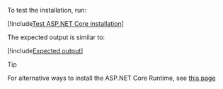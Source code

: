 ﻿To test the installation, run:

[!include[Test ASP.NET Core installation](../../../../includes/linux/test-aspnetcore.md)]

The expected output is similar to:

[!include[Expected output](../../../../includes/linux/test-aspnetcore-output-22.md)]

> [!TIP]
> For alternative ways to install the ASP.NET Core Runtime, see [this page](https://docs.microsoft.com/en-us/dotnet/core/install/runtime?pivots=os-linux)
